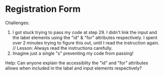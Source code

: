 # Registration Form

Challenges:
1. I got stuck trying to pass my code at step 29. I didn't link the input and the label elements using the "id" & "for" attributes respectively. I spent over 2 minutes trying to figure this out, until I read the instruction again. // Lesson: Always read the instructions carefully.
2. Imagine just a single "s" preventing my code from passing!


Help: Can anyone explain the accessiblity the "id" and "for" attributes allows when included in the label and input elements respectively?